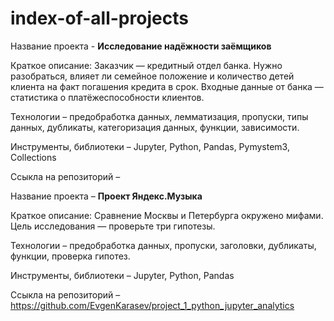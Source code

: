 # index-of-all-projects



Название проекта - **Исследование надёжности заёмщиков**

Краткое описание: Заказчик — кредитный отдел банка. Нужно разобраться, влияет ли семейное положение и количество детей клиента на факт погашения кредита в срок. Входные данные от банка — статистика о платёжеспособности клиентов.

Технологии – предобработка данных, лемматизация, пропуски, типы данных, дубликаты, категоризация данных, функции, зависимости.

Инструменты, библиотеки – Jupyter, Python, Pandas, Pymystem3, Collections

Ссыкла на репозиторий – 


Название проекта – **Проект Яндекс.Музыка**

Краткое описание: Сравнение Москвы и Петербурга окружено мифами. Цель исследования — проверьте три гипотезы.

Технологии – предобработка данных, пропуски, заголовки, дубликаты, функции, проверка гипотез.

Инструменты, библиотеки – Jupyter, Python, Pandas

Ссыкла на репозиторий – https://github.com/EvgenKarasev/project_1_python_jupyter_analytics
